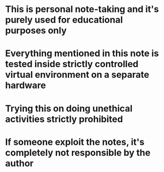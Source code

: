 # This is personal note-taking and it's purely used for educational purposes only
# Everything mentioned in this note is tested inside strictly controlled virtual environment on a separate hardware
# Trying this on doing unethical activities strictly prohibited
# If someone exploit the notes, it's completely not responsible by the author
